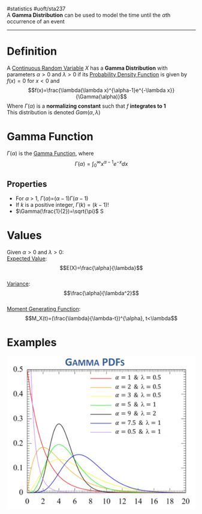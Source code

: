#statistics #uoft/sta237  
A **Gamma Distribution** can be used to model the time until the $\alpha$th occurrence of an event

---
# Definition
A [Continuous Random Variable](Continuous%20Random%20Variable.md) $X$ has a **Gamma Distribution** with parameters $\alpha > 0$ and $\lambda > 0$ if its [Probability Density Function](Probability%20Mass%20Function.md) is given by $f(x) = 0$ for $x<0$ and $$f(x)=\frac{\lambda(\lambda x)^{\alpha-1}e^{-\lambda x}}{\Gamma(\alpha)}$$Where $\Gamma (\alpha)$ is a **normalizing constant** such that $f$ **integrates to 1**  
This distribution is denoted $Gam(\alpha , \lambda)$

# Gamma Function
$\Gamma (\alpha)$ is the [Gamma Function](Gamma%20Function), where $$\Gamma (\alpha)=\int_{0}^{\infty}x^{\alpha-1}e^{-x}dx$$
## Properties
- For $\alpha$ > 1, $\Gamma$($\alpha$)=$(\alpha - 1)\Gamma(\alpha-1)$
- If $k$ is a positive integer, $\Gamma(k)=(k-1)!$
- $\Gamma(\frac{1}{2})=\sqrt{\pi}$ S
# Values
Given $\alpha > 0$ and $\lambda > 0$:  
[Expected Value](Expected%20Value.md): $$E(X)=\frac{\alpha}{\lambda}$$  
[Variance](Variance.md):$$\frac{\alpha}{\lambda^2}$$  
[Moment Generating Function](Moment%20Generating%20Function.md): $$M_X(t)=(\frac{\lambda}{\lambda-t})^{\alpha}, t<\lambda$$

# Examples
![Pasted image 20231027105210](Attachments/Pasted%20image%2020231027105210.png)